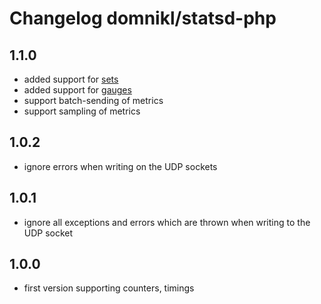 # Changelog domnikl/statsd-php

## 1.1.0

* added support for [sets](https://github.com/etsy/statsd/blob/master/docs/metric_types.md#sets)
* added support for [gauges](https://github.com/etsy/statsd/blob/master/docs/metric_types.md#gauges)
* support batch-sending of metrics
* support sampling of metrics

## 1.0.2

* ignore errors when writing on the UDP sockets

## 1.0.1

* ignore all exceptions and errors which are thrown when writing to the UDP socket

## 1.0.0

* first version supporting counters, timings
